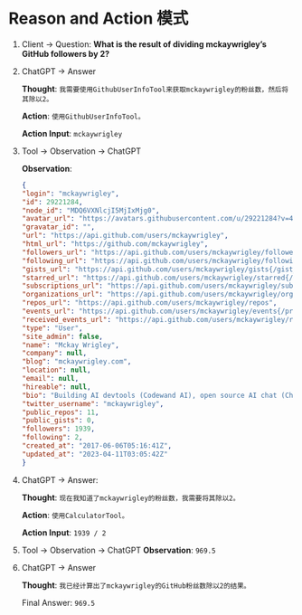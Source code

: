 # Reason and Action 模式

1. Client -> Question:
   **What is the result of dividing mckaywrigley’s GitHub followers by 2?**

2. ChatGPT -> Answer

   **Thought**: `我需要使用GithubUserInfoTool来获取mckaywrigley的粉丝数，然后将其除以2。`

   **Action**: `使用GithubUserInfoTool。`

   **Action Input**: `mckaywrigley`

 3. Tool ->  Observation -> ChatGPT

    **Observation**: 

    ```json
    {
    "login": "mckaywrigley",
    "id": 29221284,
    "node_id": "MDQ6VXNlcjI5MjIxMjg0",
    "avatar_url": "https://avatars.githubusercontent.com/u/29221284?v=4",
    "gravatar_id": "",
    "url": "https://api.github.com/users/mckaywrigley",
    "html_url": "https://github.com/mckaywrigley",
    "followers_url": "https://api.github.com/users/mckaywrigley/followers",
    "following_url": "https://api.github.com/users/mckaywrigley/following{/other_user}",
    "gists_url": "https://api.github.com/users/mckaywrigley/gists{/gist_id}",
    "starred_url": "https://api.github.com/users/mckaywrigley/starred{/owner}{/repo}",
    "subscriptions_url": "https://api.github.com/users/mckaywrigley/subscriptions",
    "organizations_url": "https://api.github.com/users/mckaywrigley/orgs",
    "repos_url": "https://api.github.com/users/mckaywrigley/repos",
    "events_url": "https://api.github.com/users/mckaywrigley/events{/privacy}",
    "received_events_url": "https://api.github.com/users/mckaywrigley/received_events",
    "type": "User",
    "site_admin": false,
    "name": "Mckay Wrigley",
    "company": null,
    "blog": "mckaywrigley.com",
    "location": null,
    "email": null,
    "hireable": null,
    "bio": "Building AI devtools (Codewand AI), open source AI chat (Chatbot UI), & other experiments.",
    "twitter_username": "mckaywrigley",
    "public_repos": 11,
    "public_gists": 0,
    "followers": 1939,
    "following": 2,
    "created_at": "2017-06-06T05:16:41Z",
    "updated_at": "2023-04-11T03:05:42Z"
    }
    ```

4. ChatGPT -> Answer:

   **Thought**: `现在我知道了mckaywrigley的粉丝数，我需要将其除以2。`

   **Action**: `使用CalculatorTool。`

   **Action Input**: `1939 / 2`

5. Tool -> Observation -> ChatGPT
   **Observation**: `969.5`

6. ChatGPT -> Answer

   **Thought**: `我已经计算出了mckaywrigley的GitHub粉丝数除以2的结果。`

   Final Answer: `969.5`

